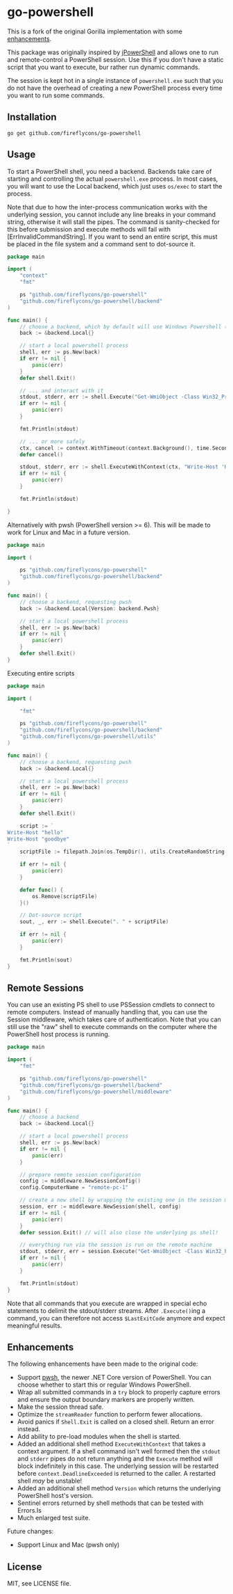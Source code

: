 # go-powershell

This is a fork of the original Gorilla implementation with some [enhancements](#enhancements).

This package was originally inspired by [jPowerShell](https://github.com/profesorfalken/jPowerShell)
and allows one to run and remote-control a PowerShell session. Use this if you
don't have a static script that you want to execute, bur rather run dynamic
commands.

The session is kept hot in a single instance of `powershell.exe` such that you do not have the overhead of creating a new PowerShell process every time you want to run some commands.

## Installation

    go get github.com/fireflycons/go-powershell

## Usage

To start a PowerShell shell, you need a backend. Backends take care of starting
and controlling the actual `powershell.exe` process. In most cases, you will want
to use the Local backend, which just uses `os/exec` to start the process.

Note that due to how the inter-process communication works with the underlying session, you cannot
include any line breaks in your command string, otherwise it will stall the pipes. The command is sanity-checked
for this before submission and execute methods will fail with [ErrInvalidCommandString].
If you want to send an entire script, this must be placed in the file system and a command sent to dot-source it.

```go
package main

import (
    "context"
	"fmt"

	ps "github.com/fireflycons/go-powershell"
	"github.com/fireflycons/go-powershell/backend"
)

func main() {
	// choose a backend, which by default will use Windows Powershell (5.1)
	back := &backend.Local{}

	// start a local powershell process
	shell, err := ps.New(back)
	if err != nil {
		panic(err)
	}
	defer shell.Exit()

	// ... and interact with it
	stdout, stderr, err := shell.Execute("Get-WmiObject -Class Win32_Processor")
	if err != nil {
		panic(err)
	}

	fmt.Println(stdout)

    // ... or more safely
    ctx, cancel := context.WithTimeout(context.Background(), time.Second)
    defer cancel()

	stdout, stderr, err := shell.ExecuteWithContext(ctx, "Write-Host 'Hello world'")
	if err != nil {
		panic(err)
	}

	fmt.Println(stdout)

}
```

Alternatively with pwsh (PowerShell version >= 6). This will be made to work for Linux and Mac in a future version.

```go
package main

import (

	ps "github.com/fireflycons/go-powershell"
	"github.com/fireflycons/go-powershell/backend"
)

func main() {
	// choose a backend, requesting pwsh
	back := &backend.Local{Version: backend.Pwsh}

	// start a local powershell process
	shell, err := ps.New(back)
	if err != nil {
		panic(err)
	}
	defer shell.Exit()
}
```

Executing entire scripts

```go
package main

import (

    "fmt"

	ps "github.com/fireflycons/go-powershell"
	"github.com/fireflycons/go-powershell/backend"
	"github.com/fireflycons/go-powershell/utils"
)

func main() {
	// choose a backend, requesting pwsh
	back := &backend.Local{}

	// start a local powershell process
	shell, err := ps.New(back)
	if err != nil {
		panic(err)
	}
	defer shell.Exit()

	script := `
Write-Host "hello"
Write-Host "goodbye"
`
	scriptFile := filepath.Join(os.TempDir(), utils.CreateRandomString(8)+".ps1")

    if err != nil {
        panic(err)
    }

    defer func() {
		os.Remove(scriptFile)
	}()

    // Dot-source script
    sout, _, err := shell.Execute(". " + scriptFile)

    if err != nil {
        panic(err)
    }

    fmt.Println(sout)
}
```

## Remote Sessions

You can use an existing PS shell to use PSSession cmdlets to connect to remote
computers. Instead of manually handling that, you can use the Session middleware,
which takes care of authentication. Note that you can still use the "raw" shell
to execute commands on the computer where the PowerShell host process is running.

```go
package main

import (
	"fmt"

	ps "github.com/fireflycons/go-powershell"
	"github.com/fireflycons/go-powershell/backend"
	"github.com/fireflycons/go-powershell/middleware"
)

func main() {
	// choose a backend
	back := &backend.Local{}

	// start a local powershell process
	shell, err := ps.New(back)
	if err != nil {
		panic(err)
	}

	// prepare remote session configuration
	config := middleware.NewSessionConfig()
	config.ComputerName = "remote-pc-1"

	// create a new shell by wrapping the existing one in the session middleware
	session, err := middleware.NewSession(shell, config)
	if err != nil {
		panic(err)
	}
	defer session.Exit() // will also close the underlying ps shell!

	// everything run via the session is run on the remote machine
	stdout, stderr, err = session.Execute("Get-WmiObject -Class Win32_Processor")
	if err != nil {
		panic(err)
	}

	fmt.Println(stdout)
}
```

Note that all commands that you execute are wrapped in special echo
statements to delimit the stdout/stderr streams. After ``.Execute()``ing a command,
you can therefore not access ``$LastExitCode`` anymore and expect meaningful
results.

## Enhancements

The following enhancements have been made to the original code:

* Support [pwsh](https://github.com/PowerShell/PowerShell), the newer .NET Core version of PowerShell. You can choose whether to start this or regular Windows PowerShell.
* Wrap all submitted commands in a `try` block to properly capture errors and ensure the output boundary markers are properly written.
* Make the session thread safe.
* Optimize the `streamReader` function to perform fewer allocations.
* Avoid panics if `Shell.Exit` is called on a closed shell. Return an error instead.
* Add ability to pre-load modules when the shell is started.
* Added an additional shell method `ExecuteWithContext` that takes a context argument. If a shell command isn't well formed then the `stdout` and `stderr` pipes do not return anything and the `Execute` method will block indefinitely in this case. The underlying session will be restarted before `context.DeadlineExceeded` is returned to the caller. A restarted shell _may_ be unstable!
* Added an additional shell method `Version` which returns the underlying PowerShell host's version.
* Sentinel errors returned by shell methods that can be tested with Errors.Is
* Much enlarged test suite.

Future changes:
* Support Linux and Mac (pwsh only)


## License

MIT, see LICENSE file.

